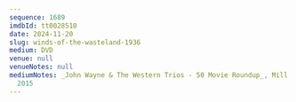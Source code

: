 ```yaml
---
sequence: 1689
imdbId: tt0028510
date: 2024-11-20
slug: winds-of-the-wasteland-1936
medium: DVD
venue: null
venueNotes: null
mediumNotes: _John Wayne & The Western Trios - 50 Movie Roundup_, Mill Creek Entertainment,
  2015
---
```


